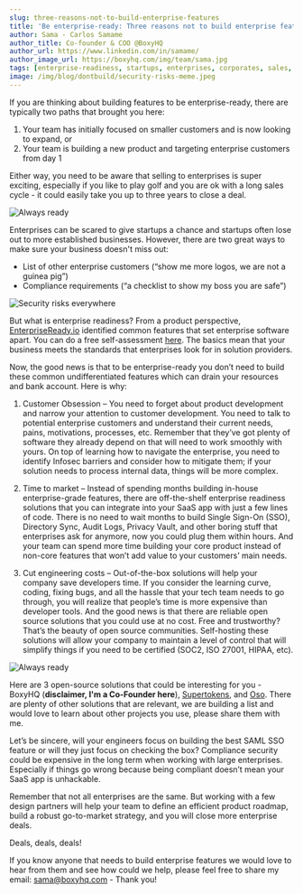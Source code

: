 ```yaml
---
slug: three-reasons-not-to-build-enterprise-features
title: 'Be enterprise-ready: Three reasons not to build enterprise features!'
author: Sama - Carlos Samame
author_title: Co-founder & COO @BoxyHQ
author_url: https://www.linkedin.com/in/samame/
author_image_url: https://boxyhq.com/img/team/sama.jpg
tags: [enterprise-readiness, startups, enterprises, corporates, sales, founder]
image: /img/blog/dontbuild/security-risks-meme.jpeg
---
```


If you are thinking about building features to be enterprise-ready, there are typically two paths that brought you here:

1. Your team has initially focused on smaller customers and is now looking to expand, or
2. Your team is building a new product and targeting enterprise customers from day 1

Either way, you need to be aware that selling to enterprises is super exciting, especially if you like to play golf and you are ok with a long sales cycle - it could easily take you up to three years to close a deal.

![Always ready](/img/blog/dontbuild/always-ready-meme.gif)

Enterprises can be scared to give startups a chance and startups often lose out to more established businesses. However, there are two great ways to make sure your business doesn't miss out:

- List of other enterprise customers (“show me more logos, we are not a guinea pig”)
- Compliance requirements (“a checklist to show my boss you are safe”)

![Security risks everywhere](/img/blog/dontbuild/security-risks-meme.jpeg)

But what is enterprise readiness? From a product perspective, [EnterpriseReady.io](https://www.enterpriseready.io) identified common features that set enterprise software apart. You can do a free self-assessment [here](https://www.enterprisegrade.io/). The basics mean that your business meets the standards that enterprises look for in solution providers.

Now, the good news is that to be enterprise-ready you don’t need to build these common undifferentiated features which can drain your resources and bank account. Here is why:

1. Customer Obsession – You need to forget about product development and narrow your attention to customer development. You need to talk to potential enterprise customers and understand their current needs, pains, motivations, processes, etc. Remember that they’ve got plenty of software they already depend on that will need to work smoothly with yours. On top of learning how to navigate the enterprise, you need to identify Infosec barriers and consider how to mitigate them; if your solution needs to process internal data, things will be more complex.

2. Time to market – Instead of spending months building in-house enterprise-grade features, there are off-the-shelf enterprise readiness solutions that you can integrate into your SaaS app with just a few lines of code. There is no need to wait months to build Single Sign-On (SSO), Directory Sync, Audit Logs, Privacy Vault, and other boring stuff that enterprises ask for anymore, now you could plug them within hours. And your team can spend more time building your core product instead of non-core features that won’t add value to your customers’ main needs.

3. Cut engineering costs – Out-of-the-box solutions will help your company save developers time. If you consider the learning curve, coding, fixing bugs, and all the hassle that your tech team needs to go through, you will realize that people’s time is more expensive than developer tools. And the good news is that there are reliable open source solutions that you could use at no cost. Free and trustworthy? That’s the beauty of open source communities. Self-hosting these solutions will allow your company to maintain a level of control that will simplify things if you need to be certified (SOC2, ISO 27001, HIPAA, etc).

![Always ready](/img/blog/dontbuild/steve-ballmer-meme.gif)

Here are 3 open-source solutions that could be interesting for you - BoxyHQ (**disclaimer, I'm a Co-Founder here**), [Supertokens](https://supertokens.com), and [Oso](https://osohq.com). There are plenty of other solutions that are relevant, we are building a list and would love to learn about other projects you use, please share them with me.

Let’s be sincere, will your engineers focus on building the best SAML SSO feature or will they just focus on checking the box? Compliance security could be expensive in the long term when working with large enterprises. Especially if things go wrong because being compliant doesn’t mean your SaaS app is unhackable.

Remember that not all enterprises are the same. But working with a few design partners will help your team to define an efficient product roadmap, build a robust go-to-market strategy, and you will close more enterprise deals.

Deals, deals, deals!

If you know anyone that needs to build enterprise features we would love to hear from them and see how could we help, please feel free to share my email: sama@boxyhq.com - Thank you!
